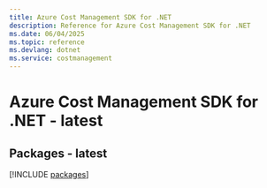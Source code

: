 ```yaml
---
title: Azure Cost Management SDK for .NET
description: Reference for Azure Cost Management SDK for .NET
ms.date: 06/04/2025
ms.topic: reference
ms.devlang: dotnet
ms.service: costmanagement
---
```

# Azure Cost Management SDK for .NET - latest
## Packages - latest
[!INCLUDE [packages](cost-management-index.md)]